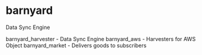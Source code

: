barnyard
========

Data Sync Engine

barnyard_harvester - Data Sync Engine
barnyard_aws - Harvesters for AWS Object
barnyard_market - Delivers goods to subscribers

